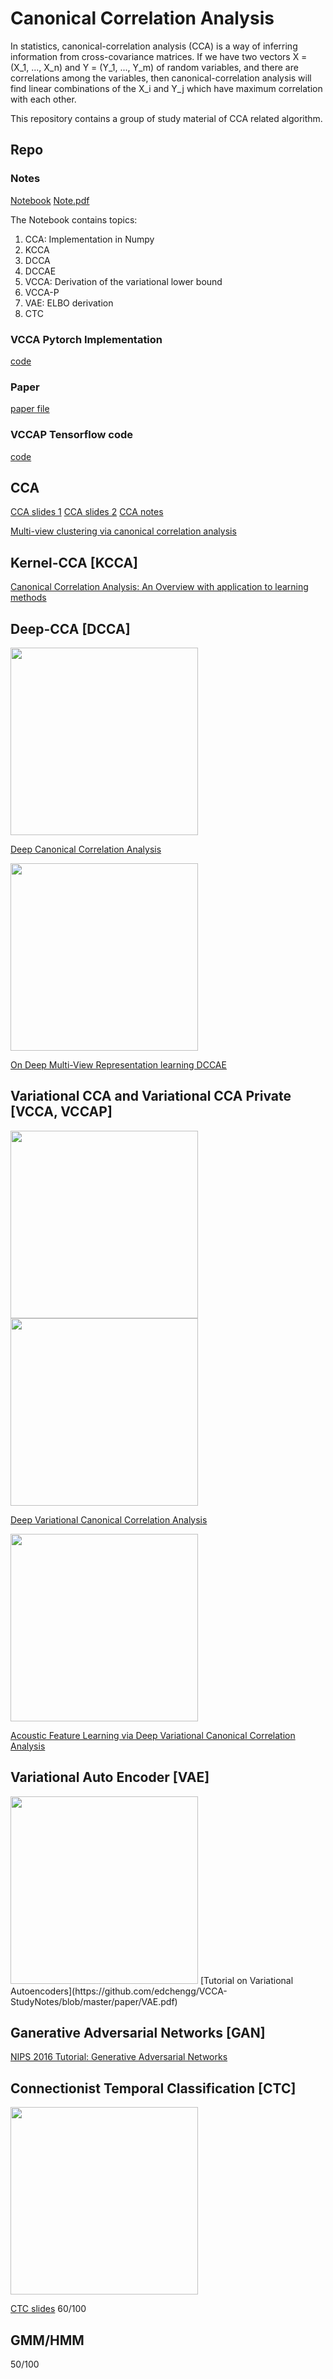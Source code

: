 # Canonical Correlation Analysis

In statistics, canonical-correlation analysis (CCA) is a way of inferring information from cross-covariance matrices. If we have two vectors X = (X_1, ..., X_n) and Y = (Y_1, ..., Y_m) of random variables, and there are correlations among the variables, then canonical-correlation analysis will find linear combinations of the X_i and Y_j which have maximum correlation with each other.

This repository contains a group of study material of CCA related algorithm.

## Repo

### Notes

[Notebook](https://github.com/edchengg/VCCA-StudyNotes/blob/master/Notes/CCA_related.ipynb)
[Note.pdf](https://github.com/edchengg/VCCA-StudyNotes/blob/master/Notes/pdf.pdf)

The Notebook contains topics:

1. CCA: Implementation in Numpy
2. KCCA
3. DCCA
4. DCCAE
5. VCCA: Derivation of the variational lower bound 
6. VCCA-P
7. VAE: ELBO derivation
8. CTC

### VCCA Pytorch Implementation
[code](https://github.com/edchengg/VCCA-StudyNotes/tree/master/VCCA_pytorch)
### Paper
[paper file](https://github.com/edchengg/VCCA-StudyNotes/tree/master/paper)
### VCCAP Tensorflow code
[code](https://github.com/edchengg/VCCA-StudyNotes/tree/master/qingming_tang-interspeech2017_vccap-fad4faebbc4b)

## CCA
[CCA slides 1](https://github.com/edchengg/VCCA-StudyNotes/blob/master/Notes/cca_note_1.pdf)
[CCA slides 2](https://github.com/edchengg/VCCA-StudyNotes/blob/master/Notes/cca_note_2.pdf)
[CCA notes](https://github.com/edchengg/VCCA-StudyNotes/blob/master/Notes/cca_notes.pdf)

[Multi-view clustering via canonical correlation analysis](https://github.com/edchengg/VCCA-StudyNotes/blob/master/paper/CCA_app.pdf)


## Kernel-CCA [KCCA]
[Canonical Correlation Analysis: An Overview with application to learning methods](https://github.com/edchengg/VCCA-StudyNotes/blob/master/paper/KCCA.pdf)

## Deep-CCA [DCCA]
<img src="https://github.com/edchengg/VCCA-StudyNotes/blob/master/Notes/dnet.png" width="300">

[Deep Canonical Correlation Analysis](https://github.com/edchengg/VCCA-StudyNotes/blob/master/paper/DCCA.pdf)

<img src="https://github.com/edchengg/VCCA-StudyNotes/blob/master/Notes/dccae.png" width="300">

[On Deep Multi-View Representation learning DCCAE](https://github.com/edchengg/VCCA-StudyNotes/blob/master/paper/DCCAAE.pdf)

## Variational CCA and Variational CCA Private [VCCA, VCCAP]

<img src="https://github.com/edchengg/VCCA-StudyNotes/blob/master/Notes/vcca.png" width="300">

<img src="https://github.com/edchengg/VCCA-StudyNotes/blob/master/Notes/vcca-p.png" width="300">


[Deep Variational Canonical Correlation Analysis](https://github.com/edchengg/VCCA-StudyNotes/blob/master/paper/DVCCA.pdf)

<img src="https://github.com/edchengg/VCCA-StudyNotes/blob/master/Notes/vccapg.png" width="300">

[Acoustic Feature Learning via Deep Variational Canonical Correlation Analysis](https://github.com/edchengg/VCCA-StudyNotes/blob/master/paper/DVCCA_app.pdf)

## Variational Auto Encoder [VAE]

<img src="http://kvfrans.com/content/images/2016/08/vae.jpg" width="300">
[Tutorial on Variational Autoencoders](https://github.com/edchengg/VCCA-StudyNotes/blob/master/paper/VAE.pdf)

## Ganerative Adversarial Networks [GAN]
[NIPS 2016 Tutorial: Generative Adversarial Networks](https://github.com/edchengg/VCCA-StudyNotes/blob/master/paper/GAN.pdf)


## Connectionist Temporal Classification [CTC]

<img src="https://github.com/edchengg/VCCA-StudyNotes/blob/master/Notes/ctc.png" width="300">

[CTC slides](https://github.com/edchengg/VCCA-StudyNotes/blob/master/Notes/CTC.pdf)
60/100

## GMM/HMM

50/100

